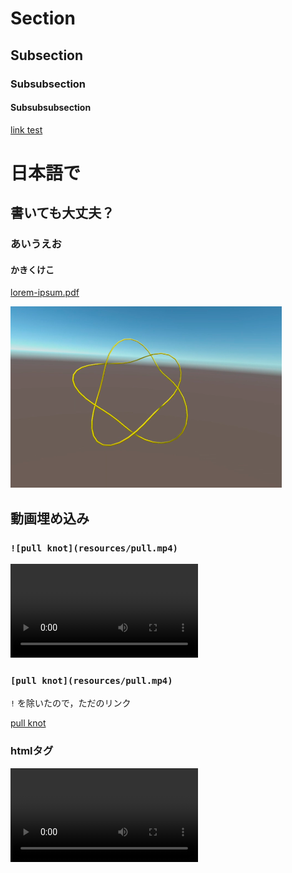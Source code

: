 # Section
## Subsection
### Subsubsection
#### Subsubsubsection
[link test](https://google.com)

# 日本語で
## 書いても大丈夫？
### あいうえお
#### かきくけこ

[lorem-ipsum.pdf](resources/lorem-ipsum.pdf)

![knot picture](resources/knot.png)

## 動画埋め込み
### `![pull knot](resources/pull.mp4)`
![pull knot](resources/pull.mp4)

### `[pull knot](resources/pull.mp4)`
`!` を除いたので，ただのリンク

[pull knot](resources/pull.mp4)

### htmlタグ
<video src="resources/pull.mp4" />
